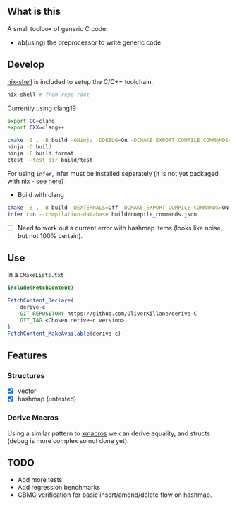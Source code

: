 ## What is this
A small toolbox of generic C code.
 - ab(using) the preprocessor to write generic code

## Develop
[nix-shell](./shell.nix) is included to setup the C/C++ toolchain.
```bash
nix-shell # from repo root
```

Currently using clang19
```bash
export CC=clang
export CXX=clang++
```

```bash
cmake -S . -B build -GNinja -DDEBUG=On -DCMAKE_EXPORT_COMPILE_COMMANDS=ON 
ninja -C build
ninja -C build format
ctest --test-dir build/test
```

For using `infer`, infer must be installed separately (it is not yet packaged with nix - [see here](https://github.com/NixOS/nixpkgs/issues/148048))
 - Build with clang
```bash
cmake -S . -B build -DEXTERNALS=Off -DCMAKE_EXPORT_COMPILE_COMMANDS=ON
infer run --compilation-database build/compile_commands.json
```
 - [ ] Need to work out a current error with hashmap items (looks like noise, but not 100% certain).

## Use
In a `CMakeLists.txt`
```cmake
include(FetchContent)

FetchContent_Declare(
    derive-c
    GIT_REPOSITORY https://github.com/OliverKillane/derive-C
    GIT_TAG <Chosen derive-c version>
)
FetchContent_MakeAvailable(derive-c)
```

## Features
### Structures
- [x] vector
- [x] hashmap (untested)

### Derive Macros
Using a similar pattern to [xmacros](https://en.wikipedia.org/wiki/X_macro) we can derive equality, and structs (debug is more complex so not done yet).

## TODO
 - Add more tests
 - Add regression benchmarks
 - CBMC verification for basic insert/amend/delete flow on hashmap.
